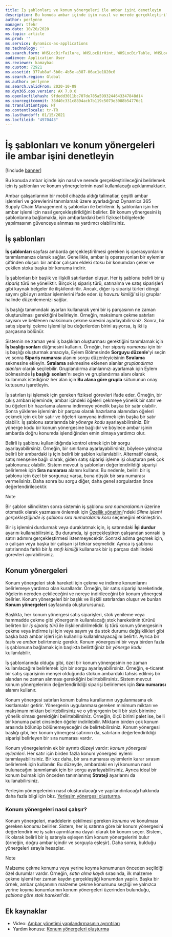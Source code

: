 ```yaml
---
title: İş şablonları ve konum yönergeleri ile ambar işini denetleyin
description: Bu konuda ambar içinde işin nasıl ve nerede gerçekleştirileceğini belirlemek için iş şablonları ve konum yönergelerinin nasıl kullanılacağı açıklanmaktadır.
author: perlynne
manager: tfehr
ms.date: 10/20/2020
ms.topic: article
ms.prod: ''
ms.service: dynamics-ax-applications
ms.technology: ''
ms.search.form: WHSLocDirFailure, WHSLocDirHint, WHSLocDirTable, WHSLocDirTableUOM, WHSRFMenuItem, WHSWork, WHSWorkClass, WHSWorkPool, WHSWorkTemplateTable
audience: Application User
ms.reviewer: kamaybac
ms.custom: 72921
ms.assetid: 377ab8af-5b0c-4b5e-a387-06ac1e1820c0
ms.search.region: Global
ms.author: perlynne
ms.search.validFrom: 2020-10-09
ms.dyn365.ops.version: AX 7.0.0
ms.openlocfilehash: 9fdedd3011bc707de785a5993244643347848d14
ms.sourcegitcommit: 38d40c331c8894acb7b119c5073e3088b54776c1
ms.translationtype: HT
ms.contentlocale: tr-TR
ms.lasthandoff: 01/15/2021
ms.locfileid: "4970443"
---
```

# <a name="control-warehouse-work-by-using-work-templates-and-location-directives"></a>İş şablonları ve konum yönergeleri ile ambar işini denetleyin

[!include [banner](../includes/banner.md)]

Bu konuda ambar içinde işin nasıl ve nerede gerçekleştirileceğini belirlemek için iş şablonları ve konum yönergelerinin nasıl kullanılacağı açıklanmaktadır.

Ambar çalışanlarının bir mobil cihazda aldığı talimatlar, çeşitli ambar işlemleri ve görevlerini tanımlamak üzere ayarladığınız Dynamics 365 Supply Chain Management iş şablonları ile belirlenir. İş şablonları işin her ambar işlemi için nasıl gerçekleştirildiğini belirler. Bir konum yönergesini iş şablonlarına bağlamakla, işin ambarlardaki belli fiziksel bölgelerde yapılmasının güvenceye alınmasına yardımcı olabilirsiniz.

## <a name="work-templates"></a>İş şablonları

**İş şablonları** sayfası ambarda gerçekleştirilmesi gereken iş operasyonlarını tanımlamanıza olanak sağlar. Genellikle, ambar iş operasyonları bir eylemler çiftinden oluşur: bir ambar çalışanı eldeki stoku bir konumdan çeker ve çekilen stoku başka bir konuma indirir. 

İş şablonları bir başlık ve ilişkili satırlardan oluşur. Her iş şablonu belirli bir *iş sipariş türü* ne yöneliktir. Birçok iş sipariş türü, satınalma ve satış siparişleri gibi kaynak belgeler ile ilişkilendirilir. Ancak, diğer iş siparişi türleri döngü sayımı gibi ayrı ambar işlemlerini ifade eder. *İş havuzu kimliği*'si işi gruplar halinde düzenlemenizi sağlar. 

İş başlığı tanımındaki ayarları kullanarak yeni bir iş parçasının ne zaman oluşturulması gerektiğini belirleyin. Örneğin, maksimum çekme satırları sayısını ve beklenen maksimum çekme süresini ayarlayabilirsiniz. Sonra, bir satış siparişi çekme işlemi işi bu değerlerden birini aşıyorsa, iş iki iş parçasına bölünür.

Sistemin ne zaman yeni iş başlıkları oluşturması gerektiğini tanımlamak için **İş başlığı sonları** düğmesini kullanın. Örneğin, her _sipariş numarası_ için bir iş başlığı oluşturmak amacıyla, Eylem Bölmesinde **Sorguyu düzenle**'yi seçin ve sonra **Sipariş numarası** alanını sorgu düzenleyicisinin **Sıralama** sekmesine ekleyin. **Sıralama** sekmesine eklenen alanlar *gruplandırma alanları* olarak seçilebilir. Gruplandırma alanlarınızı ayarlamak için Eylem bölmesinde **İş başlığı sonları**'nı seçin ve gruplandırma alanı olarak kullanmak istediğiniz her alan için **Bu alana göre grupla** sütununun onay kutusunu işaretleyin.

İş satırları işi işlemek için gereken fiziksel görevleri ifade eder. Örneğin, bir çıkış ambarı işleminde, ambar içindeki öğeleri çekmeye yönelik bir satır ve bu öğeleri bir hazırlama alanına indirmeye yönelik başka bir satır olabilir. Sonra yükleme işleminin bir parçası olarak hazırlama alanından öğeleri çekmek için ek bir satır ve öğeleri kamyona indirmek için başka bir satır olabilir. İş şablonu satırlarında bir *yönerge kodu* ayarlayabilirsiniz. Bir yönerge kodu bir konum yönergesine bağlıdır ve böylece ambar işinin ambarda doğru konumda işlendiğinden emin olmaya yardımcı olur.

Belirli iş şablonu kullanıldığında kontrol etmek için bir sorgu ayarlayabilirsiniz. Örneğin, bir sınırlama ayarlayabilirsiniz, böylece yalnızca belirli bir ambardaki iş için belirli bir şablon kullanılabilir. Alternatif olarak, satış menşeine bağlı olarak, giden satış siparişi işleme işi oluşturan pek çok şablonunuz olabilir. Sistem mevcut iş şablonları değerlendirildiği siparişi belirlemek için **Sıra numarası** alanını kullanır. Bu nedenle, belirli bir iş şablonu için özel bir sorgunuz varsa, buna düşük bir sıra numarası vermelisiniz. Daha sonra bu sorgu diğer, daha genel sorgulardan önce değerlendirilecektir.

> [!NOTE]
> Bir şablon silindikten sonra sistemin iş şablonu *sıra numaralarının* üzerine otomatik olarak yazmasını önlemek için [Özellik yönetimi](../../fin-ops-core/fin-ops/get-started/feature-management/feature-management-overview.md)'ndeki *Silme işlemi gerçekleştiğinde iş şablonu sıra numaralarını koru* seçeneğini etkinleştirin.

Bir iş işlemini durdurmak veya duraklatmak için, iş satırındaki **İşi durdur** ayarını kullanabilirsiniz. Bu durumda, işi gerçekleştiren çalışandan sonraki iş satırı adımını gerçekleştirmesi istenmeyecektir. Sonraki adıma geçmek için, o çalışan veya başka bir çalışan işi tekrar seçmelidir. Ayrıca iş şablonu satırlarında farklı bir *İş sınıfı kimliği* kullanarak bir iş parçası dahilindeki görevleri ayırabilirsiniz.

## <a name="location-directives"></a>Konum yönergeleri

Konum yönergeleri stok hareketi için çekme ve indirme konumlarını belirlemeye yardımcı olan kurallardır. Örneğin, bir satış siparişi hareketinde, öğelerin nereden çekileceğini ve nereye indirileceğini bir konum yönergesi belirler. Konum yönergeleri bir başlık ve ilişkili satırlardan oluşur ve bunları **Konum yönergeleri** sayfasında oluşturursunuz.

Başlıkta, her konum yönergesi satış siparişleri, stok yenileme veya hammadde çekme gibi yönergenin kullanılacağı stok hareketinin türünü belirten bir *iş sipariş türü* ile ilişkilendirilmelidir. *İş türü* konum yönergesinin çekme veya indirme işi için veya sayım ya da stok durumu değişiklikleri gibi başka bazı ambar işleri için kullanılıp kullanılmayacağını belirtir. Ayrıca bir *tesis* ve *ambar* belirtmeniz gerekir. Konum yönergesini bir veya birden fazla iş şablonuna bağlamak için başlıkta belirttiğiniz bir *yönerge kodu* kullanılabilir. 

İş şablonlarında olduğu gibi, özel bir konum yönergesinin ne zaman kullanılacağını belirlemek için bir sorgu ayarlayabilirsiniz. Örneğin, e-ticaret bir satış siparişinin menşei olduğunda stokun ambardaki tahsis edilmiş bir alandan ne zaman alınması gerektiğini belirtebilirsiniz. Sistem mevcut konum yönergelerinin değerlendirildiği siparişi belirlemek için **Sıra numarası** alanını kullanır.

Konum yönergesi satırları konum bulma kurallarının uygulanmasına ek kısıtlamalar getirir. Yönergenin uygulanması gereken minimum miktarı ve maksimum miktarı belirtebilirsiniz ve o yönergenin belli bir stok birimine yönelik olması gerektiğini belirtebilirsiniz. Örneğin, ölçü birimi palet ise, belli bir konuma palet cinsinden öğeler indirilebilir. Miktarın birden çok konum arasında bölünüp bölünemeyeceğini de belirtebilirsiniz. Konum yönergesi başlığı gibi, her konum yönergesi satırının da, satırların değerlendirildiği siparişi belirleyen bir sıra numarası vardır.

Konum yönergelerinin ek bir ayrıntı düzeyi vardır: *konum yönergesi eylemleri*. Her satır için birden fazla konum yönergesi eylemi tanımlayabilirsiniz. Bir kez daha, bir sıra numarası eylemlerin karar sırasını belirlemek için kullanılır. Bu düzeyde, ambardaki en iyi konumun nasıl bulunacağını tanımlamak için bir sorgu ayarlayabilirsiniz. Ayrıca ideal bir konum bulmak için önceden tanımlanmış **Strateji** ayarlarını da kullanabilirsiniz.

Yerleşim yönergelerinin nasıl oluşturulacağı ve yapılandırılacağı hakkında daha fazla bilgi için bkz. [Yerleşim yönergesi oluşturma](create-location-directive.md).

### <a name="how-location-directives-work"></a>Konum yönergeleri nasıl çalışır?

Konum yönergeleri, maddelerin çekilmesi gereken *konumu* ve konulması gereken *konumu* belirler. Sistem, her iş satırına göre bir konum yönergesini değerlendirir ve iş satırı ayrıntılarına dayalı olarak bir konum seçer. Sistem, ilk olarak belirli bir iş satırıyla eşleşen tüm konum yönergelerini bulur (örneğin, doğru ambar içindir ve sorguyla eşleşir). Daha sonra, bulduğu yönergeleri sırayla hesaplar.

> [!NOTE]
> Malzeme çekme konumu veya yerine koyma konumunun önceden seçildiği özel durumlar vardır. Örneğin, _satın alma kaydı_ sırasında, ilk malzeme çekme işlemi her zaman kaydın gerçekleştiği konumdan yapılır. Başka bir örnek, ambar çalışanının malzeme çekme konumunu seçtiği ve yalnızca yerine koyma konumlarının konum yönergeleri üzerinden bulunduğu, *şablona göre stok hareketi*'dir.

## <a name="additional-resources"></a>Ek kaynaklar

- Video: [Ambar yönetimi yapılandırmasının ayrıntıları](https://community.dynamics.com/365/b/techtalks/posts/warehouse-management-configuration-deep-dive-october-14-2020)
- Yardım konusu: [Konum yönergeleri oluşturma](create-location-directive.md)
